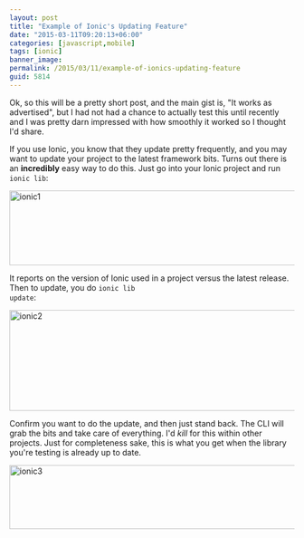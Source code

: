 ```yaml
---
layout: post
title: "Example of Ionic's Updating Feature"
date: "2015-03-11T09:20:13+06:00"
categories: [javascript,mobile]
tags: [ionic]
banner_image: 
permalink: /2015/03/11/example-of-ionics-updating-feature
guid: 5814
---
```


Ok, so this will be a pretty short post, and the main gist is, "It works as advertised", but I had not had a chance to actually test this until recently and I was pretty darn impressed with how smoothly it worked so I thought I'd share.

<!--more-->

If you use Ionic, you know that they update pretty frequently, and you may want to update your project to the latest framework bits. Turns out there is an <strong>incredibly</strong> easy way to do this. Just go into your Ionic project and run <code>ionic lib</code>:

<a href="http://www.raymondcamden.com/wp-content/uploads/2015/03/ionic1.png"><img src="https://static.raymondcamden.com/images/wp-content/uploads/2015/03/ionic1.png" alt="ionic1" width="850" height="132" class="alignnone size-full wp-image-5815" /></a>

It reports on the version of Ionic used in a project versus the latest release. Then to update, you do <code>ionic lib update</code>:

<a href="http://www.raymondcamden.com/wp-content/uploads/2015/03/ionic2.png"><img src="https://static.raymondcamden.com/images/wp-content/uploads/2015/03/ionic2.png" alt="ionic2" width="850" height="178" class="alignnone size-full wp-image-5816" /></a>

Confirm you want to do the update, and then just stand back. The CLI will grab the bits and take care of everything. I'd <i>kill</i> for this within other projects. Just for completeness sake, this is what you get when the library you're testing is already up to date.

<a href="http://www.raymondcamden.com/wp-content/uploads/2015/03/ionic3.png"><img src="https://static.raymondcamden.com/images/wp-content/uploads/2015/03/ionic3.png" alt="ionic3" width="850" height="113" class="alignnone size-full wp-image-5817" /></a>